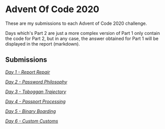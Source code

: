 # Advent Of Code 2020

These are my submissions to each Advent of Code 2020 challenge.

Days which's Part 2 are just a more complex version of Part 1 only contain the code for Part 2, but in any case, the answer obtained for Part 1 will be displayed in the report (markdown).

## Submissions

*[Day 1 - Report Repair](https://github.com/TheNunoGomes/AdventOfCode2020/tree/main/day1)*

*[Day 2 - Password Philosophy](https://github.com/TheNunoGomes/AdventOfCode2020/tree/main/day2)*

*[Day 3 - Toboggan Trajectory](https://github.com/TheNunoGomes/AdventOfCode2020/tree/main/day3)*

*[Day 4 - Passport Processing](https://github.com/TheNunoGomes/AdventOfCode2020/tree/main/day4)*

*[Day 5 - Binary Boarding](https://github.com/TheNunoGomes/AdventOfCode2020/tree/main/day5)*

*[Day 6 - Custom Customs](https://github.com/TheNunoGomes/AdventOfCode2020/tree/main/day6)*
